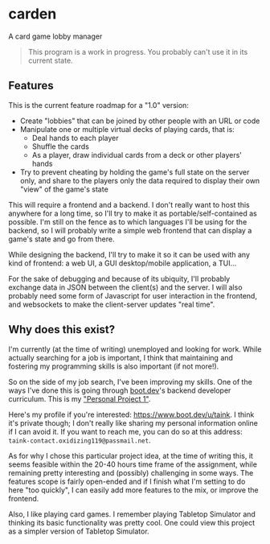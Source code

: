 # carden
A card game lobby manager

> This program is a work in progress. You probably can't use it in its current state.

## Features

This is the current feature roadmap for a "1.0" version:

- Create "lobbies" that can be joined by other people with an URL or code
- Manipulate one or multiple virtual decks of playing cards, that is:
  - Deal hands to each player
  - Shuffle the cards
  - As a player, draw individual cards from a deck or other players' hands
- Try to prevent cheating by holding the game's full state on the server only,
  and share to the players only the data required to display their own "view" of the game's state

This will require a frontend and a backend.
I don't really want to host this anywhere for a long time,
so I'll try to make it as portable/self-contained as possible.
I'm still on the fence as to which languages I'll be using for the backend,
so I will probably write a simple web frontend
that can display a game's state and go from there.

While designing the backend,
I'll try to make it so it can be used with any kind of frontend:
a web UI, a GUI desktop/mobile application, a TUI...

For the sake of debugging and because of its ubiquity,
I'll probably exchange data in JSON between the client(s) and the server.
I will also probably need some form of Javascript for user interaction in the frontend,
and websockets to make the client-server updates "real time".

## Why does this exist?

I'm currently (at the time of writing) unemployed and looking for work.
While actually searching for a job is important,
I think that maintaining and fostering my programming skills is also important (if not more!).

So on the side of my job search, I've been improving my skills.
One of the ways I've done this is going through
[boot.dev](https://www.boot.dev/)'s backend developer curriculum.
This is my ["Personal Project 1"](https://www.boot.dev/courses/build-personal-project-1).

Here's my profile if you're interested: <https://www.boot.dev/u/taink>.
I think it's private though; I don't really like sharing my personal information online if I can avoid it.
If you want to reach me, you can do so at this address:
`taink-contact.oxidizing119@passmail.net`.

As for why I chose this particular project idea, at the time of writing this,
it seems feasible within the 20-40 hours time frame of the assignment,
while remaining pretty interesting and (possibly) challenging in some ways.
The features scope is fairly open-ended and if I finish what I'm setting to do here "too quickly",
I can easily add more features to the mix, or improve the frontend.

Also, I like playing card games.
I remember playing Tabletop Simulator and thinking its basic functionality was pretty cool.
One could view this project as a simpler version of Tabletop Simulator.
